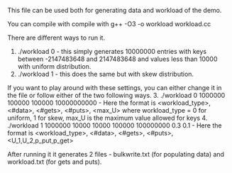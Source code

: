 This file can be used both for generating data and workload of the demo. 

You can compile with compile with g++ -O3 -o workload workload.cc 

There are different ways to run it.
 1. ./workload 0  - this simply generates 10000000 entries with keys between -2147483648 and 2147483648 and values less than 10000 with uniform distribution.
 2. ./workload 1 - this does the same but with skew distribution.

If you want to play around with these settings, you can either change it in the file or follow either of the two following ways.
 3. ./workload 0 1000000 100000 100000 10000000000 - Here the format is <workload_type>, <#data>, <#gets>, <#puts>, <max_U> where workload_type = 0 for uniform, 1 for skew, max_U is the maximum value allowed for keys
 4. ./workload 1 1000000 10000 10000 100000 100000000 0.3 0.1 - Here the format is <workload_type>, <#data>, <#gets>, <#puts>, <U_1,U_2,p_put,p_get>

After running it it generates 2 files - bulkwrite.txt (for populating data) and workload.txt (for gets and puts).